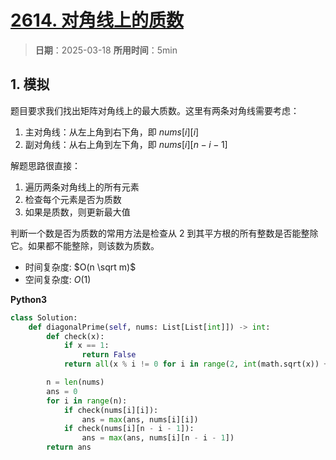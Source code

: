 # [2614. 对角线上的质数](https://leetcode.cn/problems/prime-in-diagonal/description/)

> **日期**：2025-03-18
> **所用时间**：5min

## 1. 模拟

题目要求我们找出矩阵对角线上的最大质数。这里有两条对角线需要考虑：
1. 主对角线：从左上角到右下角，即 $nums[i][i]$
2. 副对角线：从右上角到左下角，即 $nums[i][n-i-1]$

解题思路很直接：
1. 遍历两条对角线上的所有元素
2. 检查每个元素是否为质数
3. 如果是质数，则更新最大值

判断一个数是否为质数的常用方法是检查从 $2$ 到其平方根的所有整数是否能整除它。如果都不能整除，则该数为质数。

- 时间复杂度: $O(n \sqrt m)$
- 空间复杂度: $O(1)$

**Python3**

```python
class Solution:
    def diagonalPrime(self, nums: List[List[int]]) -> int:
        def check(x):
            if x == 1:
                return False
            return all(x % i != 0 for i in range(2, int(math.sqrt(x)) + 1))

        n = len(nums)
        ans = 0
        for i in range(n):
            if check(nums[i][i]):
                ans = max(ans, nums[i][i])
            if check(nums[i][n - i - 1]):
                ans = max(ans, nums[i][n - i - 1])
        return ans
```